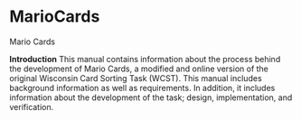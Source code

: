 # MarioCards
Mario Cards

<b>Introduction</b> 
This manual contains information about the process behind the development of Mario Cards, a modified and online version of the original Wisconsin Card Sorting Task (WCST). This manual includes background information as well as requirements. In addition, it includes information about the development of the task; design, implementation, and verification. 
